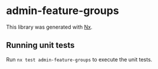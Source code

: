 # admin-feature-groups

This library was generated with [Nx](https://nx.dev).

## Running unit tests

Run `nx test admin-feature-groups` to execute the unit tests.
